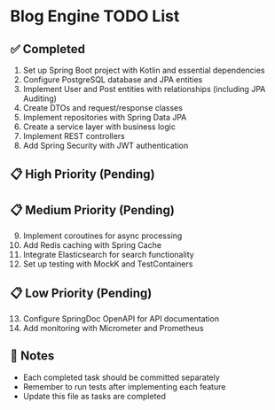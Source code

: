 # Blog Engine TODO List

## ✅ Completed
1. Set up Spring Boot project with Kotlin and essential dependencies
2. Configure PostgreSQL database and JPA entities
3. Implement User and Post entities with relationships (including JPA Auditing)
4. Create DTOs and request/response classes
5. Implement repositories with Spring Data JPA
6. Create a service layer with business logic
7. Implement REST controllers
8. Add Spring Security with JWT authentication

## 📋 High Priority (Pending)

## 📋 Medium Priority (Pending)
9. Implement coroutines for async processing
10. Add Redis caching with Spring Cache
11. Integrate Elasticsearch for search functionality
12. Set up testing with MockK and TestContainers

## 📋 Low Priority (Pending)
13. Configure SpringDoc OpenAPI for API documentation
14. Add monitoring with Micrometer and Prometheus

## 📝 Notes
- Each completed task should be committed separately
- Remember to run tests after implementing each feature
- Update this file as tasks are completed